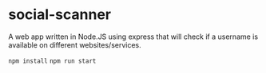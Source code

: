# social-scanner
 A web app written in Node.JS using express that will check if a username is available on different websites/services.

`npm install`
`npm run start`
